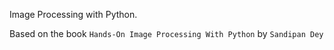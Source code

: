 Image Processing with Python.

Based on the book `Hands-On Image Processing With Python` by `Sandipan Dey`